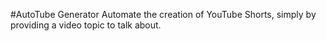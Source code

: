 #AutoTube Generator
Automate the creation of YouTube Shorts, simply by providing a video topic to talk about.

